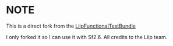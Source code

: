 NOTE
====

This is a direct fork from the [LiipFunctionalTestBundle](https://github.com/liip/LiipFunctionalTestBundle)

I only forked it so I can use it with Sf2.6. All credits to the Liip team. 
